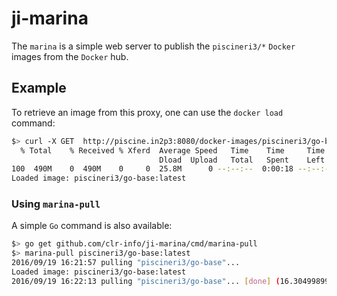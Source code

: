 # ji-marina

The `marina` is a simple web server to publish the `piscineri3/*` `Docker` images from the `Docker` hub.

## Example

To retrieve an image from this proxy, one can use the `docker load` command:

```sh
$> curl -X GET  http://piscine.in2p3:8080/docker-images/piscineri3/go-base:latest | docker load
  % Total    % Received % Xferd  Average Speed   Time    Time     Time  Current
                                 Dload  Upload   Total   Spent    Left  Speed
100  490M    0  490M    0     0  25.8M      0 --:--:--  0:00:18 --:--:-- 12.4M
Loaded image: piscineri3/go-base:latest
```

### Using `marina-pull`

A simple `Go` command is also available:

```sh
$> go get github.com/clr-info/ji-marina/cmd/marina-pull
$> marina-pull piscineri3/go-base:latest
2016/09/19 16:21:57 pulling "piscineri3/go-base"...
Loaded image: piscineri3/go-base:latest
2016/09/19 16:22:13 pulling "piscineri3/go-base"... [done] (16.304998995s)
```
